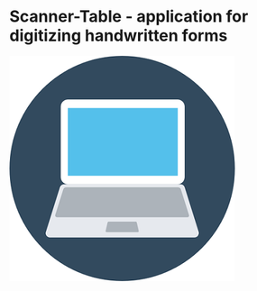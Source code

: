 # Scanner-Table - application for digitizing handwritten forms
![icon](https://raw.githubusercontent.com/MrDlop/Scanner-Table/master/app/src/main/res/drawable-v24/icon.webp)

